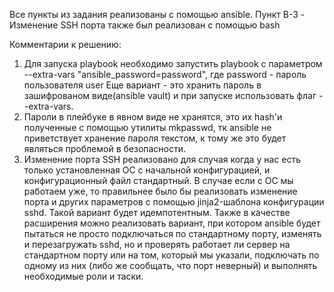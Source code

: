 Все пункты из задания реализованы с помощью ansible.
Пункт B-3 - Изменение SSH порта также был реализован с помощью bash

Комментарии к решению:
1. Для запуска playbook необходимо запустить playbook с параметром --extra-vars "ansible_password=password", где password - пароль пользователя user
  Еще вариант - это хранить пароль в зашифрованом виде(ansible vault) и при запуске использовать флаг --extra-vars. 
2. Пароли в плейбуке в явном виде не хранятся, это их hash'и полученные с помощью утилиты mkpasswd, тк ansible не приветствует хранение пароля текстом, к тому же это будет являться проблемой в безопасности.
3. Изменение порта SSH реализовано для случая когда у нас есть только установленная ОС с начальной конфигурацией, и конфигурационный файл стандартный. В случае если с ОС мы работаем уже, то правильнее было бы реализовать изменение порта и других параметров с помощью jinja2-шаблона конфигурации sshd. Такой вариант будет идемпотентным. 
Также в качестве расширения можно реализовать вариант, при котором ansible будет пытаться не просто подключаться по стандартному порту, изменять и перезагружать sshd, но и проверять работает ли сервер на стандартном порту или на том, который мы указали, подключать по одному из них (либо же сообщать, что порт неверный) и выполнять необходимые роли и таски.

